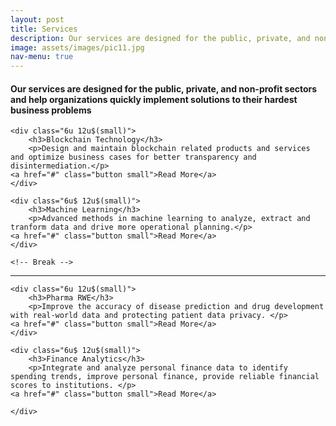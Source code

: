 ```yaml
---
layout: post
title: Services
description: Our services are designed for the public, private, and non-profit sectors and help organizations quickly implement solutions to their hardest business problems
image: assets/images/pic11.jpg
nav-menu: true
---
```


<h4>Our services are designed for the public, private, and non-profit
sectors and help organizations quickly implement solutions to their hardest
business problems</h4>


<div class="row">

	<div class="6u 12u$(small)">
		<h3>Blockchain Technology</h3>
		<p>Design and maintain blockchain related products and services and optimize business cases for better transparency and disintermediation.</p>
    <a href="#" class="button small">Read More</a>
	</div>

	<div class="6u$ 12u$(small)">
		<h3>Machine Learning</h3>
		<p>Advanced methods in machine learning to analyze, extract and tranform data and drive more operational planning.</p>
    <a href="#" class="button small">Read More</a>
	</div>

	<!-- Break -->
  <!--
	<div class="4u 12u$(medium)">
		<h3>Data analytics platforms</h3>
		<p>Back-end infrastructure to integrate and manage any type of data, from different sources, in any domain.
		</p>
	</div>
	<div class="4u 12u$(medium)">
		<h3>Machine learning models</h3>
		<p>Advanced methods in machine learning to extract knowledge from raw data and create value for your business.</p>
	</div>
	<div class="4u$ 12u$(medium)">
		<h3>For any application domain</h3>
		<p>Research in AI and cutting edge technologies ready to be deployed today, adapting to different domains.</p>
	</div>
  -->
</div>
<hr class="major" />


<div class="row">

	<div class="6u 12u$(small)">
		<h3>Pharma RWE</h3>
		<p>Improve the accuracy of disease prediction and drug development with real-world data and protecting patient data privacy. </p>
    <a href="#" class="button small">Read More</a>
	</div>

	<div class="6u$ 12u$(small)">
		<h3>Finance Analytics</h3>
		<p>Integrate and analyze personal finance data to identify spending trends, improve personal finance, provide reliable financial scores to institutions. </p>
    <a href="#" class="button small">Read More</a>

	</div>
</div>
